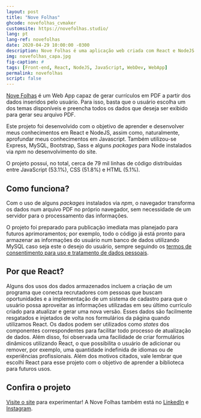 ```yaml
---
layout: post
title: "Nove Folhas"
ghcode: novefolhas_cvmaker
customsite: https://novefolhas.studio/
lang: pt
lang-ref: novefolhas
date: 2020-04-29 10:00:00 -0300
description: Nove Folhas é uma aplicação web criada com React e NodeJS capaz de gerar currículos em PDF a partir dos dados inseridos pelo usuário.
img: novefolhas_capa.jpg
fig-caption: #
tags: [Front-end, React, NodeJS, JavaScript, WebDev, WebApp]
permalink: novefolhas
script: false
---
```

[Nove Folhas](https://novefolhas.studio/) é um Web App capaz de gerar currículos em PDF a partir dos dados inseridos pelo usuário. Para isso, basta que o usuário escolha um dos temas disponíveis e preencha todos os dados que deseja ser exibido para gerar seu arquivo PDF.

Este projeto foi desenvolvido com o objetivo de aprender e desenvolver meus conhecimentos em React e NodeJS, assim como, naturalmente, aprofundar meus conhecimentos em Javascript. Também utilizou-se Express, MySQL, Bootstrap, Sass e alguns *packages* para Node instalados via *npm* no desenvolvimento do site.

O projeto possui, no total, cerca de 79 mil linhas de código distribuídas entre JavaScript (53.1%), CSS (51.8%) e HTML (5.1%).

## Como funciona?
Com o uso de alguns *packages* instalados via *npm*, o navegador transforma os dados num arquivo PDF no próprio navegador, sem necessidade de um servidor para o processamento das informações.

O projeto foi preparado para publicação imediata mas planejado para futuros aprimoramentos; por exemplo, todo o código já está pronto para armazenar as informações do usuário num banco de dados utilizando MySQL caso seja este o desejo do usuário, sempre seguindo os [termos de consentimento para uso e tratamento de dados pessoais](https://novefolhas.studio/termos-de-uso-e-politica-de-privacidade).

## Por que React?
Alguns dos usos dos dados armazenados incluem a criação de um programa que conecta recrutadores com pessoas que buscam oportunidades e a implementação de um sistema de cadastro para que o usuário possa aproveitar as informações utilizadas em seu último currículo criado para atualizar e gerar uma nova versão. Esses dados são facilmente resgatados e injetados de volta nos formulários da página quando utilizamos React. Os dados podem ser utilizados como *states* dos componentes correspondentes para facilitar todo processo de atualização de dados. Além disso, foi observada uma facilidade de criar formulários dinâmicos utilizando React, o que possibilita o usuário de adicionar ou remover, por exemplo, uma quantidade indefinida de idiomas ou de experiências profissionais.
Além dos motivos citados, vale lembrar que escolhi React para esse projeto com o objetivo de aprender a biblioteca para futuros usos.

## Confira o projeto
[Visite o site](https://novefolhas.studio/) para experimentar! A Nove Folhas também está no [LinkedIn](https://www.linkedin.com/company/nove-folhas) e [Instagram](https://www.instagram.com/novefolhas/).